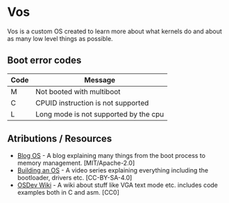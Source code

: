 # Vos
Vos is a custom OS created to learn more about what kernels do and about as
many low level things as possible.

## Boot error codes

| Code | Message                               |
|------|---------------------------------------|
|  M   | Not booted with multiboot             |
|  C   | CPUID instruction is not supported    |
|  L   | Long mode is not supported by the cpu |

## Atributions / Resources
- [Blog OS](https://github.com/phil-opp/blog_os) - A blog explaining many things from the boot process to memory management. [MIT/Apache-2.0]
- [Building an OS](https://www.youtube.com/playlist?list=PLFjM7v6KGMpiH2G-kT781ByCNC_0pKpPN) - A video series explaining everything including the bootloader, drivers etc. [CC-BY-SA-4.0]
- [OSDev Wiki](https://wiki.osdev.org) - A wiki about stuff like VGA text mode etc. includes code examples both in C and asm. [CC0]